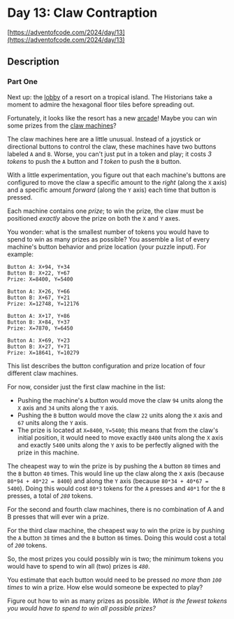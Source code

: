 # Day 13: Claw Contraption

[https://adventofcode.com/2024/day/13](https://adventofcode.com/2024/day/13)

## Description

### Part One

Next up: the [lobby](https://adventofcode.com/2020/day/24) of a resort on a tropical island. The Historians take a moment to admire the hexagonal floor tiles before spreading out.

Fortunately, it looks like the resort has a new [arcade](https://en.wikipedia.org/wiki/Amusement_arcade)! Maybe you can win some prizes from the [claw machines](https://en.wikipedia.org/wiki/Claw_machine)?

The claw machines here are a little unusual. Instead of a joystick or directional buttons to control the claw, these machines have two buttons labeled `A` and `B`. Worse, you can't just put in a token and play; it costs _3 tokens_ to push the `A` button and _1 token_ to push the `B` button.

With a little experimentation, you figure out that each machine's buttons are configured to move the claw a specific amount to the _right_ (along the `X` axis) and a specific amount _forward_ (along the `Y` axis) each time that button is pressed.

Each machine contains one _prize_; to win the prize, the claw must be positioned _exactly_ above the prize on both the `X` and `Y` axes.

You wonder: what is the smallest number of tokens you would have to spend to win as many prizes as possible? You assemble a list of every machine's button behavior and prize location (your puzzle input). For example:

    Button A: X+94, Y+34
    Button B: X+22, Y+67
    Prize: X=8400, Y=5400

    Button A: X+26, Y+66
    Button B: X+67, Y+21
    Prize: X=12748, Y=12176

    Button A: X+17, Y+86
    Button B: X+84, Y+37
    Prize: X=7870, Y=6450

    Button A: X+69, Y+23
    Button B: X+27, Y+71
    Prize: X=18641, Y=10279

This list describes the button configuration and prize location of four different claw machines.

For now, consider just the first claw machine in the list:

- Pushing the machine's `A` button would move the claw `94` units along the `X` axis and `34` units along the `Y` axis.
- Pushing the `B` button would move the claw `22` units along the `X` axis and `67` units along the `Y` axis.
- The prize is located at `X=8400`, `Y=5400`; this means that from the claw's initial position, it would need to move exactly `8400` units along the `X` axis and exactly `5400` units along the `Y` axis to be perfectly aligned with the prize in this machine.

The cheapest way to win the prize is by pushing the `A` button `80` times and the `B` button `40` times. This would line up the claw along the `X` axis (because `80*94 + 40*22 = 8400`) and along the `Y` axis (because `80*34 + 40*67 = 5400`). Doing this would cost `80*3` tokens for the <span title="Half A presses are not allowed."><code>A</code> presses</span> and `40*1` for the `B` presses, a total of _`280`_ tokens.

For the second and fourth claw machines, there is no combination of A and B presses that will ever win a prize.

For the third claw machine, the cheapest way to win the prize is by pushing the `A` button `38` times and the `B` button `86` times. Doing this would cost a total of _`200`_ tokens.

So, the most prizes you could possibly win is two; the minimum tokens you would have to spend to win all (two) prizes is _`480`_.

You estimate that each button would need to be pressed _no more than `100` times_ to win a prize. How else would someone be expected to play?

Figure out how to win as many prizes as possible. _What is the fewest tokens you would have to spend to win all possible prizes?_

